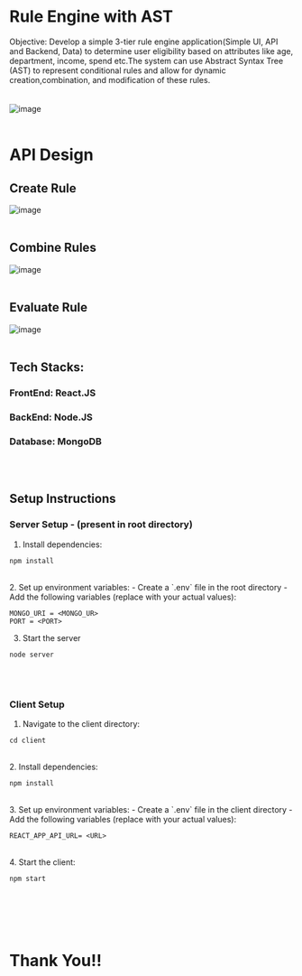 # Rule Engine with AST
Objective:
 Develop a simple 3-tier rule engine application(Simple UI, API and Backend, Data) to determine
 user eligibility based on attributes like age, department, income, spend etc.The system can use
 Abstract Syntax Tree (AST) to represent conditional rules and allow for dynamic
 creation,combination, and modification of these rules.
<br>
 <br>
  <br>
![image](https://github.com/user-attachments/assets/80ef4383-0f69-4b75-8ef4-453bfa32666d)
 <br>
  <br>
# API Design
## Create Rule
![image](https://github.com/user-attachments/assets/c4f4ffa7-bf71-4b96-8bd3-9787fa4a2984)
 <br>
  <br>
## Combine Rules
![image](https://github.com/user-attachments/assets/0d6bf3fb-33dc-4006-b269-b80be47ee1f5)
 <br>
  <br>
## Evaluate Rule
![image](https://github.com/user-attachments/assets/45fb52c8-4f37-463a-9fa9-13463ca27d1d)
 <br>
  <br>

## Tech Stacks:
### FrontEnd: React.JS
### BackEnd: Node.JS
### Database: MongoDB
<br>
<br>

## Setup Instructions

### Server Setup - (present in root directory)
1. Install dependencies:
```
npm install
```
<br>
2. Set up environment variables:
- Create a `.env` file in the root directory
- Add the following variables (replace with your actual values):

  ```
  MONGO_URI = <MONGO_UR>
  PORT = <PORT>
  ```

3. Start the server
```
node server
```
<br>
<br>

### Client Setup 
1. Navigate to the client directory:
```
cd client
```
<br>
2. Install dependencies:

```
npm install
```
<br>
3. Set up environment variables:
- Create a `.env` file in the client directory
- Add the following variables (replace with your actual values):

  ```
  REACT_APP_API_URL= <URL>
  ```
<br>
4. Start the client:

```
npm start
```
<br>
<br>
<br>
<br>

# Thank You!!
